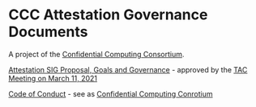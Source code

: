 # CCC Attestation Governance Documents

A project of the [Confidential Computing
Consortium](https://github.com/confidential-computing).


[Attestation SIG Proposal, Goals and Governance](sig-goals-and-governance.md) - approved by the [TAC Meeting on March 11, 2021](https://lists.confidentialcomputing.io/g/main/files/TAC/Meetings/2021/03-Mar/CCC%20TAC%20Minutes%202021-03-11.pdf)

[Code of Conduct](https://github.com/confidential-computing/governance/blob/master/code-of-conduct.md) - see as [Confidential Computing Conrotium](https://github.com/confidential-computing/governance)
